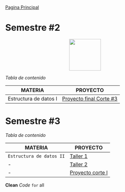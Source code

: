 [Pagina Principal](https://cristianmarint.github.io/Proyectos-Personales)
# Semestre #2

<img style="margin-left: 40%;" src="https://avatars1.githubusercontent.com/u/31068007?s=400&u=9756efad59b4faf5ff84451ff703e2cd3e193d6e&v=4" width="100" height="100" >

_Tabla de contenido_

MATERIA | PROYECTO
------------ | -------------
Estructura de datos I | [Proyecto final Corte #3](https://github.com/cristianmarint/Proyectos-Personales/blob/master/Universidad/semestre%20II/Estructura%20de%20Datos%20I/proyecto.c) 




# Semestre #3

_Tabla de contenido_


| MATERIA | PROYECTO |
| ------------ | -------------  |
| `Estructura de datos II` | [Taller 1](https://github.com/cristianmarint/Proyectos-Personales/blob/master/Universidad/Semestre%20III/Estructuras%20de%20Datos%20II/taller%201/main.c) |
| - | [Taller 2](https://github.com/cristianmarint/Proyectos-Personales/blob/master/Universidad/Semestre%20III/Estructuras%20de%20Datos%20II/taller%202/main.c) |
|-|[Proyecto corte I](https://github.com/cristianmarint/Proyectos-Personales/blob/master/Universidad/Semestre%20III/Estructuras%20de%20Datos%20II/Proyecto%20Corte%201/main.cpp)|

**Clean**  _Code_  `for` all
